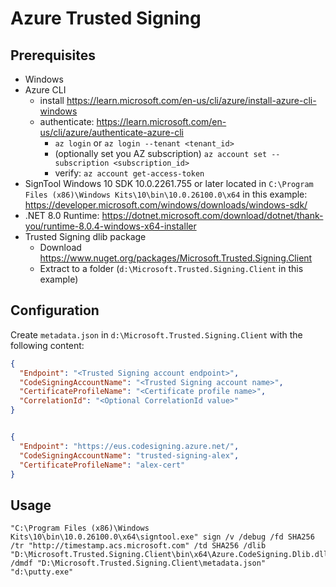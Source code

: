 # Azure Trusted Signing

## Prerequisites
- Windows 
- Azure CLI
  - install https://learn.microsoft.com/en-us/cli/azure/install-azure-cli-windows
  - authenticate: https://learn.microsoft.com/en-us/cli/azure/authenticate-azure-cli
    - `az login` or `az login --tenant <tenant_id>`
    - (optionally set you AZ subscription) `az account set --subscription <subscription_id>`
    - verify: `az account get-access-token`
- SignTool Windows 10 SDK 10.0.2261.755 or later located in `C:\Program Files (x86)\Windows Kits\10\bin\10.0.26100.0\x64` in this example: https://developer.microsoft.com/windows/downloads/windows-sdk/
- .NET 8.0 Runtime: https://dotnet.microsoft.com/download/dotnet/thank-you/runtime-8.0.4-windows-x64-installer
- Trusted Signing dlib package
  - Download https://www.nuget.org/packages/Microsoft.Trusted.Signing.Client
  - Extract to a folder (`d:\Microsoft.Trusted.Signing.Client` in this example)

## Configuration
Create `metadata.json` in `d:\Microsoft.Trusted.Signing.Client` with the following content:

```json
{
  "Endpoint": "<Trusted Signing account endpoint>",
  "CodeSigningAccountName": "<Trusted Signing account name>",
  "CertificateProfileName": "<Certificate profile name>",
  "CorrelationId": "<Optional CorrelationId value>"
}
```

```json

{
  "Endpoint": "https://eus.codesigning.azure.net/",
  "CodeSigningAccountName": "trusted-signing-alex",
  "CertificateProfileName": "alex-cert"
}
```
## Usage
```shell
"C:\Program Files (x86)\Windows Kits\10\bin\10.0.26100.0\x64\signtool.exe" sign /v /debug /fd SHA256 /tr "http://timestamp.acs.microsoft.com" /td SHA256 /dlib "D:\Microsoft.Trusted.Signing.Client\bin\x64\Azure.CodeSigning.Dlib.dll" /dmdf "D:\Microsoft.Trusted.Signing.Client\metadata.json" "d:\putty.exe"
```
